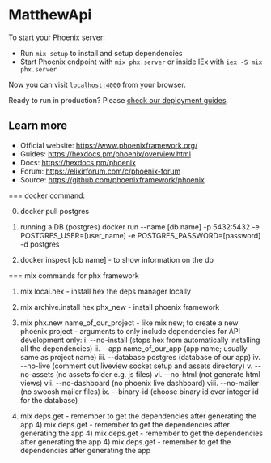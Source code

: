 # MatthewApi

To start your Phoenix server:

  * Run `mix setup` to install and setup dependencies
  * Start Phoenix endpoint with `mix phx.server` or inside IEx with `iex -S mix phx.server`

Now you can visit [`localhost:4000`](http://localhost:4000) from your browser.

Ready to run in production? Please [check our deployment guides](https://hexdocs.pm/phoenix/deployment.html).

## Learn more

  * Official website: https://www.phoenixframework.org/
  * Guides: https://hexdocs.pm/phoenix/overview.html
  * Docs: https://hexdocs.pm/phoenix
  * Forum: https://elixirforum.com/c/phoenix-forum
  * Source: https://github.com/phoenixframework/phoenix



  === docker command:

  0) docker pull postgres
  1)  running a DB (postgres)
    docker run --name [db name] -p 5432:5432 -e POSTGRES_USER=[user_name] -e POSTGRES_PASSWORD=[password] -d postgres

  2) docker inspect [db name] 
    - to show information on the db


  === mix commands for phx framework 

  1) mix local.hex
    - install hex the deps manager locally

  2) mix archive.install hex phx_new
    - install phoenix framework
    
  3) mix phx.new name_of_our_project 
    - like mix new; to create a new phoenix project
    - arguments to only include dependencies for API development only:
        i. --no-install (stops hex from automatically installing all the dependencies)
        ii. --app name_of_our_app (app name; usually same as project name)
        iii. --database postgres (database of our app)
        iv. --no-live (comment out liveview socket setup and assets directory)
        v. --no-assets (no assets folder e.g. js files)
        vi. --no-html (not generate html views)
        vii. --no-dashboard (no phoenix live dashboard)
        viii. --no-mailer (no swoosh mailer files)
        ix. --binary-id (choose binary id over integer id for the database)
        
   4) mix deps.get - remember to get the dependencies after generating the app   4) mix deps.get - remember to get the dependencies after generating the app  4) mix deps.get - remember to get the dependencies after generating the app   4) mix deps.get - remember to get the dependencies after generating the app
        

